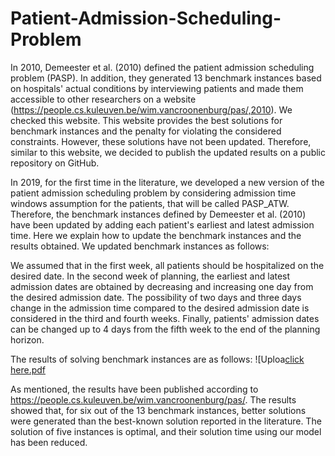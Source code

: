 # Patient-Admission-Scheduling-Problem
In 2010, Demeester et al. (2010) defined the patient admission scheduling problem (PASP). In addition, they generated 13 benchmark instances based on hospitals' actual conditions by interviewing patients and made them accessible to other researchers on a website (https://people.cs.kuleuven.be/wim.vancroonenburg/pas/,2010). We checked this website. This website provides the best solutions for benchmark instances and the penalty for violating the considered constraints. However, these solutions have not been updated. Therefore, similar to this website, we decided to publish the updated results on a public repository on GitHub.

In 2019, for the first time in the literature, we developed a new version of the patient admission scheduling problem by considering admission time windows assumption for the patients, that will be called PASP_ATW. Therefore, the benchmark instances defined by Demeester et al. (2010) have been updated by adding each patient's earliest and latest admission time. Here we explain how to update the benchmark instances and the results obtained. We updated benchmark instances as follows:

We assumed that in the first week, all patients should be hospitalized on the desired date. In the second week of planning, the earliest and latest admission dates are obtained by decreasing and increasing one day from the desired admission date. The possibility of two days and three days change in the admission time compared to the desired admission date is considered in the third and fourth weeks. Finally, patients' admission dates can be changed up to 4 days from the fifth week to the end of the planning horizon.

The results of solving benchmark instances are as follows: 
![Uploa[click here.pdf](https://github.com/MRN36802/Patient-Admission-Scheduling-Problem/files/10972286/click.here.pdf)

As mentioned, the results have been published according to https://people.cs.kuleuven.be/wim.vancroonenburg/pas/. The results showed that, for six out of the 13 benchmark instances, better solutions were generated than the best-known solution reported in the literature. The solution of five instances is optimal, and their solution time using our model has been reduced.

